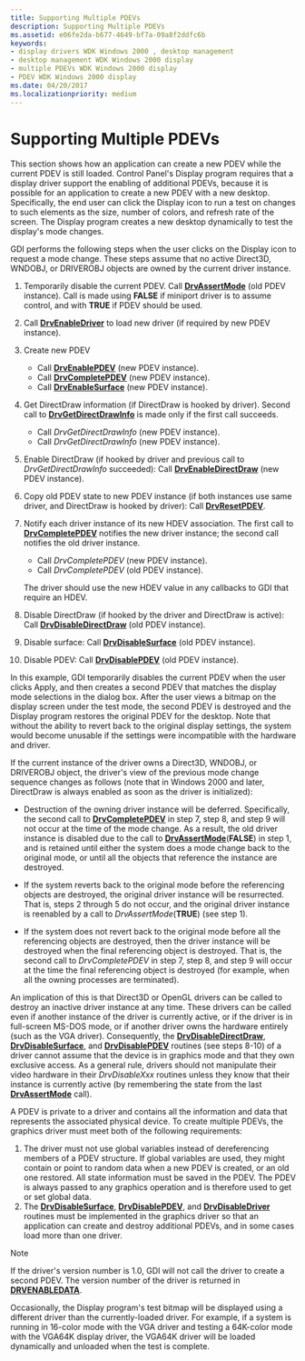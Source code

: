 ```yaml
---
title: Supporting Multiple PDEVs
description: Supporting Multiple PDEVs
ms.assetid: e06fe2da-b677-4649-bf7a-09a8f2ddfc6b
keywords:
- display drivers WDK Windows 2000 , desktop management
- desktop management WDK Windows 2000 display
- multiple PDEVs WDK Windows 2000 display
- PDEV WDK Windows 2000 display
ms.date: 04/20/2017
ms.localizationpriority: medium
---
```


# Supporting Multiple PDEVs

This section shows how an application can create a new PDEV while the current PDEV is still loaded. Control Panel's Display program requires that a display driver support the enabling of additional PDEVs, because it is possible for an application to create a new PDEV with a new desktop. Specifically, the end user can click the Display icon to run a test on changes to such elements as the size, number of colors, and refresh rate of the screen. The Display program creates a new desktop dynamically to test the display's mode changes.

GDI performs the following steps when the user clicks on the Display icon to request a mode change. These steps assume that no active Direct3D, WNDOBJ, or DRIVEROBJ objects are owned by the current driver instance.

1. Temporarily disable the current PDEV. Call [**DrvAssertMode**](/windows/win32/api/winddi/nf-winddi-drvassertmode) (old PDEV instance). Call is made using **FALSE** if miniport driver is to assume control, and with **TRUE** if PDEV should be used.

2. Call [**DrvEnableDriver**](/windows/win32/api/winddi/nf-winddi-drvenabledriver) to load new driver (if required by new PDEV instance).

3. Create new PDEV
   * Call [**DrvEnablePDEV**](/windows/win32/api/winddi/nf-winddi-drvenablepdev) (new PDEV instance).
   * Call [**DrvCompletePDEV**](/windows/win32/api/winddi/nf-winddi-drvcompletepdev) (new PDEV instance).
   * Call [**DrvEnableSurface**](/windows/win32/api/winddi/nf-winddi-drvenablesurface) (new PDEV instance).

4. Get DirectDraw information (if DirectDraw is hooked by driver). Second call to [**DrvGetDirectDrawInfo**](/windows/win32/api/winddi/nf-winddi-drvgetdirectdrawinfo) is made only if the first call succeeds.
   * Call *DrvGetDirectDrawInfo* (new PDEV instance).
   * Call *DrvGetDirectDrawInfo* (new PDEV instance).

5. Enable DirectDraw (if hooked by driver and previous call to *DrvGetDirectDrawInfo* succeeded): Call [**DrvEnableDirectDraw**](/windows/win32/api/winddi/nf-winddi-drvenabledirectdraw) (new PDEV instance).

6. Copy old PDEV state to new PDEV instance (if both instances use same driver, and DirectDraw is hooked by driver): Call [**DrvResetPDEV**](/windows/win32/api/winddi/nf-winddi-drvresetpdev).

7. Notify each driver instance of its new HDEV association. The first call to [**DrvCompletePDEV**](/windows/win32/api/winddi/nf-winddi-drvcompletepdev) notifies the new driver instance; the second call notifies the old driver instance.

   * Call *DrvCompletePDEV* (new PDEV instance).
   * Call *DrvCompletePDEV* (old PDEV instance).

   The driver should use the new HDEV value in any callbacks to GDI that require an HDEV.

8. Disable DirectDraw (if hooked by the driver and DirectDraw is active): Call [**DrvDisableDirectDraw**](/windows/win32/api/winddi/nf-winddi-drvdisabledirectdraw) (old PDEV instance).

9. Disable surface: Call [**DrvDisableSurface**](/windows/win32/api/winddi/nf-winddi-drvdisablesurface) (old PDEV instance).

10. Disable PDEV: Call [**DrvDisablePDEV**](/windows/win32/api/winddi/nf-winddi-drvdisablepdev) (old PDEV instance).

In this example, GDI temporarily disables the current PDEV when the user clicks Apply, and then creates a second PDEV that matches the display mode selections in the dialog box. After the user views a bitmap on the display screen under the test mode, the second PDEV is destroyed and the Display program restores the original PDEV for the desktop. Note that without the ability to revert back to the original display settings, the system would become unusable if the settings were incompatible with the hardware and driver.

If the current instance of the driver owns a Direct3D, WNDOBJ, or DRIVEROBJ object, the driver's view of the previous mode change sequence changes as follows (note that in Windows 2000 and later, DirectDraw is always enabled as soon as the driver is initialized):

* Destruction of the owning driver instance will be deferred. Specifically, the second call to [**DrvCompletePDEV**](/windows/win32/api/winddi/nf-winddi-drvcompletepdev) in step 7, step 8, and step 9 will not occur at the time of the mode change. As a result, the old driver instance is disabled due to the call to [**DrvAssertMode**](/windows/win32/api/winddi/nf-winddi-drvassertmode)(**FALSE**) in step 1, and is retained until either the system does a mode change back to the original mode, or until all the objects that reference the instance are destroyed.

* If the system reverts back to the original mode before the referencing objects are destroyed, the original driver instance will be resurrected. That is, steps 2 through 5 do not occur, and the original driver instance is reenabled by a call to *DrvAssertMode*(**TRUE**) (see step 1).

* If the system does not revert back to the original mode before all the referencing objects are destroyed, then the driver instance will be destroyed when the final referencing object is destroyed. That is, the second call to *DrvCompletePDEV* in step 7, step 8, and step 9 will occur at the time the final referencing object is destroyed (for example, when all the owning processes are terminated).

An implication of this is that Direct3D or OpenGL drivers can be called to destroy an inactive driver instance at any time. These drivers can be called even if another instance of the driver is currently active, or if the driver is in full-screen MS-DOS mode, or if another driver owns the hardware entirely (such as the VGA driver). Consequently, the [**DrvDisableDirectDraw**](/windows/win32/api/winddi/nf-winddi-drvdisabledirectdraw), [**DrvDisableSurface**](/windows/win32/api/winddi/nf-winddi-drvdisablesurface), and [**DrvDisablePDEV**](/windows/win32/api/winddi/nf-winddi-drvdisablepdev) routines (see steps 8-10) of a driver cannot assume that the device is in graphics mode and that they own exclusive access. As a general rule, drivers should not manipulate their video hardware in their *DrvDisableXxx* routines unless they know that their instance is currently active (by remembering the state from the last [**DrvAssertMode**](/windows/win32/api/winddi/nf-winddi-drvassertmode) call).

A PDEV is private to a driver and contains all the information and data that represents the associated physical device. To create multiple PDEVs, the graphics driver must meet both of the following requirements:

1. The driver must not use global variables instead of dereferencing members of a PDEV structure. If global variables are used, they might contain or point to random data when a new PDEV is created, or an old one restored. All state information must be saved in the PDEV. The PDEV is always passed to any graphics operation and is therefore used to get or set global data.
2. The [**DrvDisableSurface**](/windows/win32/api/winddi/nf-winddi-drvdisablesurface), [**DrvDisablePDEV**](/windows/win32/api/winddi/nf-winddi-drvdisablepdev), and [**DrvDisableDriver**](/windows/win32/api/winddi/nf-winddi-drvdisabledriver) routines must be implemented in the graphics driver so that an application can create and destroy additional PDEVs, and in some cases load more than one driver.

> [!NOTE]
> If the driver's version number is 1.0, GDI will not call the driver to create a second PDEV. The version number of the driver is returned in [**DRVENABLEDATA**](/windows/win32/api/winddi/ns-winddi-drvenabledata).
>
> Occasionally, the Display program's test bitmap will be displayed using a different driver than the currently-loaded driver. For example, if a system is running in 16-color mode with the VGA driver and testing a 64K-color mode with the VGA64K display driver, the VGA64K driver will be loaded dynamically and unloaded when the test is complete.

